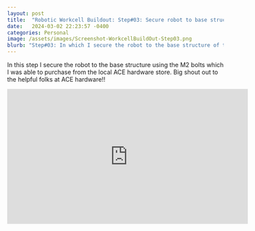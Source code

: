 ```yaml
---
layout: post
title:  "Robotic Workcell Buildout: Step#03: Secure robot to base structure of robotic workcell"
date:   2024-03-02 22:23:57 -0400
categories: Personal
image: /assets/images/Screenshot-WorkcellBuildOut-Step03.png
blurb: "Step#03: In which I secure the robot to the base structure of the robotic workcell..."
---
```


In this step I secure the robot to the base structure using the M2 bolts which I was able to purchase from the local ACE hardware store. Big shout out to the helpful folks at ACE hardware!!

<!-- Embed the YouTube video here -->
<div class="video-container">
<iframe width="560" height="315" src="https://www.youtube.com/embed/C5wmP4ESKaI?si=82XNa9LGL3L5Djz7" title="YouTube video player" frameborder="0" allow="accelerometer; autoplay; clipboard-write; encrypted-media; gyroscope; picture-in-picture; web-share" referrerpolicy="strict-origin-when-cross-origin" allowfullscreen></iframe>
</div>

